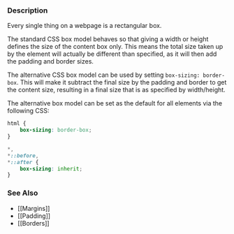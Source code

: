 ### Description
Every single thing on a webpage is a rectangular box.

The standard CSS box model behaves so that giving a width or height defines the size of the content box only. This means the total size taken up by the element will actually be different than specified, as it will then add the padding and border sizes.

The alternative CSS box model can be used by setting `box-sizing: border-box`. This will make it subtract the final size by the padding and border to get the content size, resulting in a final size that is as specified by width/height.

The alternative box model can be set as the default for all elements via the following CSS:
```css
html {
	box-sizing: border-box;
}

*,
*::before,
*::after {
	box-sizing: inherit;
}
```
### See Also
* [[Margins]]
* [[Padding]]
* [[Borders]]
